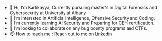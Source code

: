 - 👋 Hi, I’m Kartikayya, Currently pursuing master's in Digital Forensics and Cybersecurity at University at Albany
- 👀 I’m interested in Artificial Intelligence, Offensive Security and Coding.
- 🌱 I’m currently learning AI Security and Preparing for CEH certification.
- 💞️ I’m looking to collaborate on any bug bounty programs and CTFs.
- 📫 How to reach me : Reach out to me on [Linkedin](www.linkedin.com/in/kartikayya-mp)

<!---
Karthik-MP18/Karthik-MP18 is a ✨ special ✨ repository because its `README.md` (this file) appears on your GitHub profile.
You can click the Preview link to take a look at your changes.
--->
